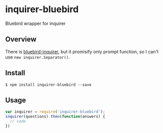 # inquirer-bluebird

Bluebird wrapper for inquirer

## Overview

There is [bluebird-inquirer](https://www.npmjs.com/package/bluebird-inquirer),
but it promisify only prompt function, so I can't use `new inquirer.Separator()`.

## Install

```
$ npm install inquirer-bluebird --save
```

## Usage

```js
var inquirer = require('inquirer-bluebird');
inquirer(questions).then(function(answers) {
  // code
})
```
